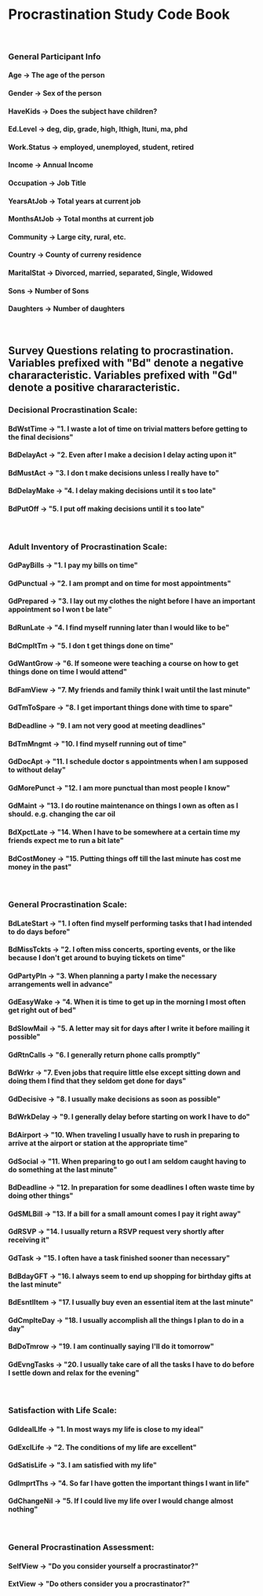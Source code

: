 # Procrastination Study Code Book
<br>

### General Participant Info
#### Age -> The age of the person 
#### Gender -> Sex of the person
#### HaveKids -> Does the subject have children?
#### Ed.Level -> deg, dip, grade, high, lthigh, ltuni, ma, phd
#### Work.Status -> employed, unemployed, student, retired
#### Income -> Annual Income
#### Occupation -> Job Title
#### YearsAtJob -> Total years at current job
#### MonthsAtJob -> Total months at current job
#### Community -> Large city, rural, etc.
#### Country -> County of curreny residence
#### MaritalStat -> Divorced, married, separated, Single, Widowed
#### Sons -> Number of Sons
#### Daughters -> Number of daughters

<br>

## Survey Questions relating to procrastination.  Variables prefixed with "Bd" denote a negative chararacteristic.  Variables prefixed with "Gd" denote a positive chararacteristic.

### Decisional Procrastination Scale:
#### BdWstTime -> "1. I waste a lot of time on trivial matters before getting to the final decisions"
#### BdDelayAct ->  "2. Even after I make a decision I delay acting upon it"
#### BdMustAct -> "3. I don t make decisions unless I really have to"
#### BdDelayMake -> "4. I delay making decisions until it s too late"
#### BdPutOff -> "5. I put off making decisions until it s too late"

<br>

### Adult Inventory of Procrastination Scale:
#### GdPayBills -> "1. I pay my bills on time"
#### GdPunctual -> "2. I am prompt and on time for most appointments"
#### GdPrepared -> "3. I lay out my clothes the night before I have an important appointment  so I won t be late"
#### BdRunLate -> "4. I find myself running later than I would like to be"
#### BdCmpltTm -> "5. I don t get things done on time"
#### GdWantGrow -> "6. If someone were teaching a course on how to get things done on time  I would attend"
#### BdFamView -> "7. My friends and family think I wait until the last minute"
#### GdTmToSpare -> "8. I get important things done with time to spare"
#### BdDeadline -> "9. I am not very good at meeting deadlines"
#### BdTmMngmt -> "10. I find myself running out of time"
#### GdDocApt -> "11. I schedule doctor s appointments when I am supposed to without delay"
#### GdMorePunct -> "12. I am more punctual than most people I know"
#### GdMaint -> "13. I do routine maintenance on things I own as often as I should. e.g. changing the car oil  
#### BdXpctLate -> "14. When I have to be somewhere at a certain time my friends expect me to run a bit late"
#### BdCostMoney -> "15. Putting things off till the last minute has cost me money in the past"

<br>

### General Procrastination Scale:
#### BdLateStart -> "1. I often find myself performing tasks that I had intended to do days before"
#### BdMissTckts -> "2. I often miss concerts, sporting events, or the like because I don't get around to buying tickets on time"
#### GdPartyPln -> "3. When planning a party  I make the necessary arrangements well in advance"
#### GdEasyWake -> "4. When it is time to get up in the morning I most often get right out of bed"
#### BdSlowMail -> "5. A letter may sit for days after I write it before mailing it possible"
#### GdRtnCalls -> "6. I generally return phone calls promptly"
#### BdWrkr -> "7. Even jobs that require little else except sitting down and doing them  I find that they seldom get done for days"
#### GdDecisive -> "8. I usually make decisions as soon as possible"
#### BdWrkDelay -> "9. I generally delay before starting on work I have to do"
#### BdAirport -> "10. When traveling  I usually have to rush in preparing to arrive at the airport or station at the appropriate time"
#### GdSocial -> "11. When preparing to go out I am seldom caught having to do something at the last minute"
#### BdDeadline -> "12. In preparation for some deadlines  I often waste time by doing other things"
#### GdSMLBill -> "13. If a bill for a small amount comes I pay it right away"
#### GdRSVP -> "14. I usually return a  RSVP  request very shortly after receiving it"
#### GdTask -> "15. I often have a task finished sooner than necessary"
#### BdBdayGFT -> "16. I always seem to end up shopping for birthday gifts at the last minute"
#### BdEsntlItem -> "17. I usually buy even an essential item at the last minute"
#### GdCmplteDay -> "18. I usually accomplish all the things I plan to do in a day"
#### BdDoTmrow -> "19. I am continually saying I'll do it tomorrow"
#### GdEvngTasks -> "20. I usually take care of all the tasks I have to do before I settle down and relax for the evening"

<br>

### Satisfaction with Life Scale:
#### GdIdealLIfe -> "1. In most ways my life is close to my ideal"
#### GdExclLife -> "2. The conditions of my life are excellent"
#### GdSatisLife -> "3. I am satisfied with my life"
#### GdImprtThs -> "4. So far I have gotten the important things I want in life"
#### GdChangeNil -> "5. If I could live my life over I would change almost nothing"

<br>

### General Procrastination Assessment:
#### SelfView -> "Do you consider yourself a procrastinator?"
#### ExtView -> "Do others consider you a procrastinator?"




